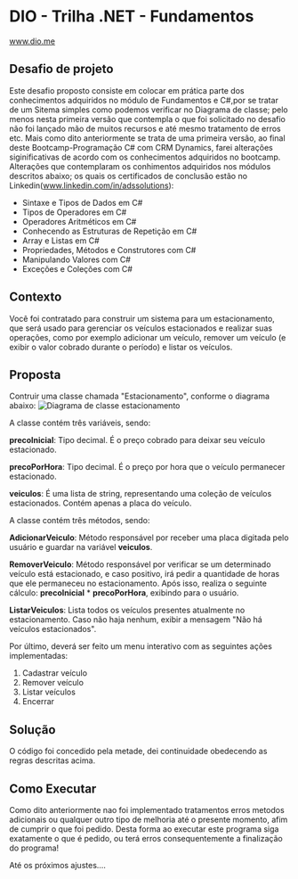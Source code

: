 # DIO - Trilha .NET - Fundamentos
www.dio.me

## Desafio de projeto
Este desafio proposto consiste em colocar em prática parte dos conhecimentos adquiridos no módulo de Fundamentos e C#,por se tratar de um Sitema simples como podemos verificar no Diagrama de classe; pelo menos nesta primeira versão que contempla o que foi solicitado no desafio não foi lançado mão de muitos recursos e até mesmo tratamento de erros etc.
  Mais como dito anteriormente se trata de uma primeira versão, ao final deste Bootcamp-Programação C# com CRM Dynamics, farei alterações siginificativas de acordo com os conhecimentos adquiridos no bootcamp.
   Alterações que contemplaram os conhimentos adquiridos nos módulos descritos abaixo; os quais os certificados de conclusão estão no Linkedin(www.linkedin.com/in/adssolutions):
* Sintaxe e Tipos de Dados em C#
* Tipos de Operadores em C#
* Operadores Aritméticos em C#
* Conhecendo as Estruturas de Repetição em C#
* Array e Listas em C#
* Propriedades, Métodos e Construtores com C#
* Manipulando Valores com C#
* Exceções e Coleções com C#

## Contexto
Você foi contratado para construir um sistema para um estacionamento, que será usado para gerenciar os veículos estacionados e realizar suas operações, como por exemplo adicionar um veículo, remover um veículo (e exibir o valor cobrado durante o período) e listar os veículos.

## Proposta
Contruir uma classe chamada "Estacionamento", conforme o diagrama abaixo:
![Diagrama de classe estacionamento](diagrama_classe_estacionamento.png)

A classe contém três variáveis, sendo:

**precoInicial**: Tipo decimal. É o preço cobrado para deixar seu veículo estacionado.

**precoPorHora**: Tipo decimal. É o preço por hora que o veículo permanecer estacionado.

**veiculos**: É uma lista de string, representando uma coleção de veículos estacionados. Contém apenas a placa do veículo.

A classe contém três métodos, sendo:

**AdicionarVeiculo**: Método responsável por receber uma placa digitada pelo usuário e guardar na variável **veiculos**.

**RemoverVeiculo**: Método responsável por verificar se um determinado veículo está estacionado, e caso positivo, irá pedir a quantidade de horas que ele permaneceu no estacionamento. Após isso, realiza o seguinte cálculo: **precoInicial** * **precoPorHora**, exibindo para o usuário.

**ListarVeiculos**: Lista todos os veículos presentes atualmente no estacionamento. Caso não haja nenhum, exibir a mensagem "Não há veículos estacionados".

Por último, deverá ser feito um menu interativo com as seguintes ações implementadas:
1. Cadastrar veículo
2. Remover veículo
3. Listar veículos
4. Encerrar


## Solução
O código foi concedido pela metade, dei continuidade obedecendo as regras descritas acima.

## Como Executar
Como dito anteriormente nao foi implementado tratamentos erros metodos adicionais ou qualquer outro tipo de melhoria até o presente momento, afim de cumprir o que foi pedido. Desta forma ao executar este programa siga exatamente o que é pedido, ou terá erros consequentemente a finalização do programa!

  Até os próximos ajustes....
